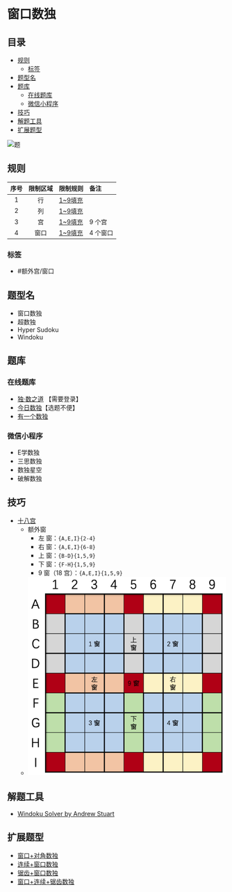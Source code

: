 # 窗口数独
<!-- START doctoc generated TOC please keep comment here to allow auto update -->
<!-- DON'T EDIT THIS SECTION, INSTEAD RE-RUN doctoc TO UPDATE -->
## 目录

- [规则](#%E8%A7%84%E5%88%99)
  - [标签](#%E6%A0%87%E7%AD%BE)
- [题型名](#%E9%A2%98%E5%9E%8B%E5%90%8D)
- [题库](#%E9%A2%98%E5%BA%93)
  - [在线题库](#%E5%9C%A8%E7%BA%BF%E9%A2%98%E5%BA%93)
  - [微信小程序](#%E5%BE%AE%E4%BF%A1%E5%B0%8F%E7%A8%8B%E5%BA%8F)
- [技巧](#%E6%8A%80%E5%B7%A7)
- [解题工具](#%E8%A7%A3%E9%A2%98%E5%B7%A5%E5%85%B7)
- [扩展题型](#%E6%89%A9%E5%B1%95%E9%A2%98%E5%9E%8B)

<!-- END doctoc generated TOC please keep comment here to allow auto update -->

![题](https://cn.sudoku.today/pic/windoku/9939_426764.png)

## 规则

| 序号  | 限制区域 | 限制规则    | 备注    |
|:---:|:----:|:--------|:------|
|  1  |  行   | [1~9填充] |       |
|  2  |  列   | [1~9填充] |       |
|  3  |  宫   | [1~9填充] | 9 个宫  |
|  4  |  窗口  | [1~9填充] | 4 个窗口 |

### 标签

- #额外宫/窗口

## 题型名

- 窗口数独
- 超数独
- Hyper Sudoku
- Windoku

## 题库

### 在线题库

- [独·数之道](http://www.sudokufans.org.cn/lx/game.index.php?type=win) 【需要登录】
- [今日数独]【选题不便】
- [有一个数独](https://shudu.one/hyper-sudoku.php)

### 微信小程序

- E学数独
- 三思数独
- 数独星空
- 破解数独

## 技巧

- [十八宫](https://www.bilibili.com/read/cv10045615)
  - 额外窗
    - 左 窗：`{A,E,I}{2-4}`
    - 右 窗：`{A,E,I}{6-8}`
    - 上 窗：`{B-D}{1,5,9}`
    - 下 窗：`{F-H}{1,5,9}`
    - 9 窗（18 宫）：`{A,E,I}{1,5,9}`
  - ![题](../../../../../images/position/窗口数独.png)

## 解题工具

- [Windoku Solver by Andrew Stuart](https://www.sudokuwiki.org/windoku.htm)

## 扩展题型

- [窗口+对角数独](窗口+对角数独.md)
- [连续+窗口数独](../../../混合类/连续+窗口数独.md)
- [锯齿+窗口数独](../../../混合类/锯齿+窗口数独.md)
- [窗口+连续+锯齿数独](../../../混合类/窗口+连续+锯齿数独.md)

[1~9填充]: ../../../../../rules/rules.md#1to9填充

[今日数独]: https://cn.sudoku.today/g-windoku/
